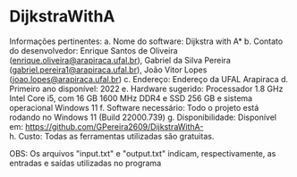 # DijkstraWithA

Informações pertinentes:
a.	Nome do software: Dijkstra with A*
b.	Contato do desenvolvedor: Enrique Santos de Oliveira (enrique.oliveira@arapiraca.ufal.br), Gabriel da Silva Pereira (gabriel.pereira1@arapiraca.ufal.br), João Vitor Lopes (joao.lopes@arapiraca.ufal.br)
c.	Endereço: Endereço da UFAL Arapiraca 
d.	Primeiro ano disponível: 2022
e.	Hardware sugerido: 
Processador 1.8 GHz Intel Core i5, com 16 GB 1600 MHz DDR4 e SSD 256 GB e sistema operacional Windows 11
f.	Software necessário:  Todo o projeto está rodando no Windows 11 (Build 22000.739)
g.	Disponibilidade: Disponível em: https://github.com/GPereira2609/DijkstraWithA-  
h.	Custo: Todas as ferramentas utilizadas são gratuitas.

OBS: Os arquivos "input.txt" e "output.txt" indicam, respectivamente, as entradas e saídas utilizadas no programa
